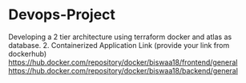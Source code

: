 # Devops-Project
Developing a 2 tier architecture using terraform docker and atlas as database.
2. Containerized Application Link (provide your link from
dockerhub)
https://hub.docker.com/repository/docker/biswaa18/frontend/general
https://hub.docker.com/repository/docker/biswaa18/backend/general
